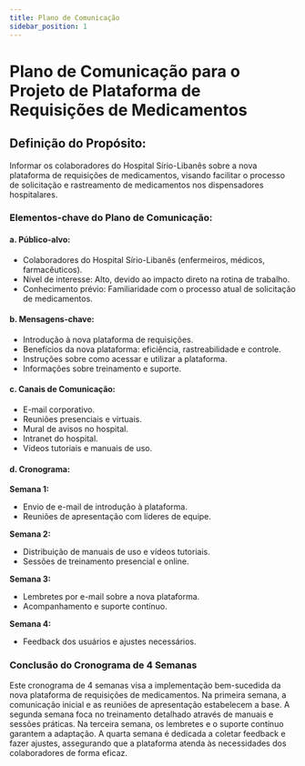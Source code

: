 ```yaml
---
title: Plano de Comunicação
sidebar_position: 1
---
```


#  Plano de Comunicação para o Projeto de Plataforma de Requisições de Medicamentos

## Definição do Propósito:
Informar os colaboradores do Hospital Sírio-Libanês sobre a nova plataforma de requisições de medicamentos, visando facilitar o processo de solicitação e rastreamento de medicamentos nos dispensadores hospitalares.

### Elementos-chave do Plano de Comunicação:

#### a. Público-alvo:

- Colaboradores do Hospital Sírio-Libanês (enfermeiros, médicos, farmacêuticos).
- Nível de interesse: Alto, devido ao impacto direto na rotina de trabalho.
- Conhecimento prévio: Familiaridade com o processo atual de solicitação de medicamentos.

#### b. Mensagens-chave:

- Introdução à nova plataforma de requisições.
- Benefícios da nova plataforma: eficiência, rastreabilidade e controle.
- Instruções sobre como acessar e utilizar a plataforma.
- Informações sobre treinamento e suporte.

#### c. Canais de Comunicação:

- E-mail corporativo.
- Reuniões presenciais e virtuais.
- Mural de avisos no hospital.
- Intranet do hospital.
- Vídeos tutoriais e manuais de uso.

#### d. Cronograma:

**Semana 1:**
- Envio de e-mail de introdução à plataforma.
- Reuniões de apresentação com líderes de equipe.

**Semana 2:**
- Distribuição de manuais de uso e vídeos tutoriais.
- Sessões de treinamento presencial e online.

**Semana 3:**
- Lembretes por e-mail sobre a nova plataforma.
- Acompanhamento e suporte contínuo.

**Semana 4:**
- Feedback dos usuários e ajustes necessários.

### Conclusão do Cronograma de 4 Semanas

Este cronograma de 4 semanas visa a implementação bem-sucedida da nova plataforma de requisições de medicamentos. Na primeira semana, a comunicação inicial e as reuniões de apresentação estabelecem a base. A segunda semana foca no treinamento detalhado através de manuais e sessões práticas. Na terceira semana, os lembretes e o suporte contínuo garantem a adaptação. A quarta semana é dedicada a coletar feedback e fazer ajustes, assegurando que a plataforma atenda às necessidades dos colaboradores de forma eficaz.